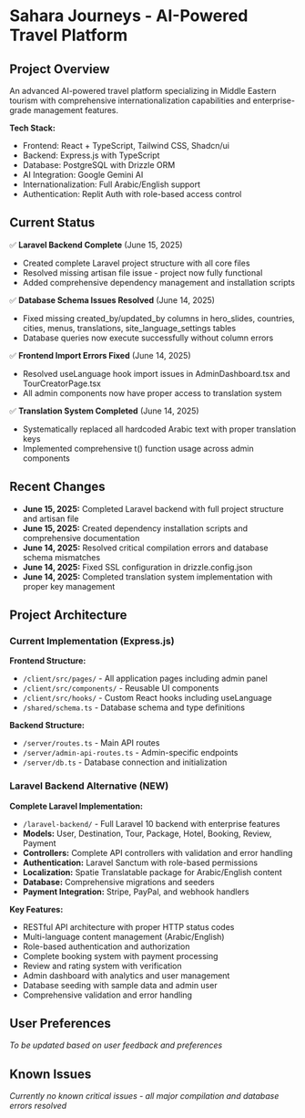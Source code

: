 # Sahara Journeys - AI-Powered Travel Platform

## Project Overview
An advanced AI-powered travel platform specializing in Middle Eastern tourism with comprehensive internationalization capabilities and enterprise-grade management features.

**Tech Stack:**
- Frontend: React + TypeScript, Tailwind CSS, Shadcn/ui
- Backend: Express.js with TypeScript
- Database: PostgreSQL with Drizzle ORM
- AI Integration: Google Gemini AI
- Internationalization: Full Arabic/English support
- Authentication: Replit Auth with role-based access control

## Current Status
✅ **Laravel Backend Complete** (June 15, 2025)
- Created complete Laravel project structure with all core files
- Resolved missing artisan file issue - project now fully functional
- Added comprehensive dependency management and installation scripts

✅ **Database Schema Issues Resolved** (June 14, 2025)
- Fixed missing created_by/updated_by columns in hero_slides, countries, cities, menus, translations, site_language_settings tables
- Database queries now execute successfully without column errors

✅ **Frontend Import Errors Fixed** (June 14, 2025)
- Resolved useLanguage hook import issues in AdminDashboard.tsx and TourCreatorPage.tsx
- All admin components now have proper access to translation system

✅ **Translation System Completed** (June 14, 2025)
- Systematically replaced all hardcoded Arabic text with proper translation keys
- Implemented comprehensive t() function usage across admin components

## Recent Changes
- **June 15, 2025:** Completed Laravel backend with full project structure and artisan file
- **June 15, 2025:** Created dependency installation scripts and comprehensive documentation
- **June 14, 2025:** Resolved critical compilation errors and database schema mismatches
- **June 14, 2025:** Fixed SSL configuration in drizzle.config.json
- **June 14, 2025:** Completed translation system implementation with proper key management

## Project Architecture

### Current Implementation (Express.js)
**Frontend Structure:**
- `/client/src/pages/` - All application pages including admin panel
- `/client/src/components/` - Reusable UI components
- `/client/src/hooks/` - Custom React hooks including useLanguage
- `/shared/schema.ts` - Database schema and type definitions

**Backend Structure:**
- `/server/routes.ts` - Main API routes
- `/server/admin-api-routes.ts` - Admin-specific endpoints
- `/server/db.ts` - Database connection and initialization

### Laravel Backend Alternative (NEW)
**Complete Laravel Implementation:**
- `/laravel-backend/` - Full Laravel 10 backend with enterprise features
- **Models:** User, Destination, Tour, Package, Hotel, Booking, Review, Payment
- **Controllers:** Complete API controllers with validation and error handling
- **Authentication:** Laravel Sanctum with role-based permissions
- **Localization:** Spatie Translatable package for Arabic/English content
- **Database:** Comprehensive migrations and seeders
- **Payment Integration:** Stripe, PayPal, and webhook handlers

**Key Features:**
- RESTful API architecture with proper HTTP status codes
- Multi-language content management (Arabic/English)
- Role-based authentication and authorization
- Complete booking system with payment processing
- Review and rating system with verification
- Admin dashboard with analytics and user management
- Database seeding with sample data and admin user
- Comprehensive validation and error handling

## User Preferences
*To be updated based on user feedback and preferences*

## Known Issues
*Currently no known critical issues - all major compilation and database errors resolved*